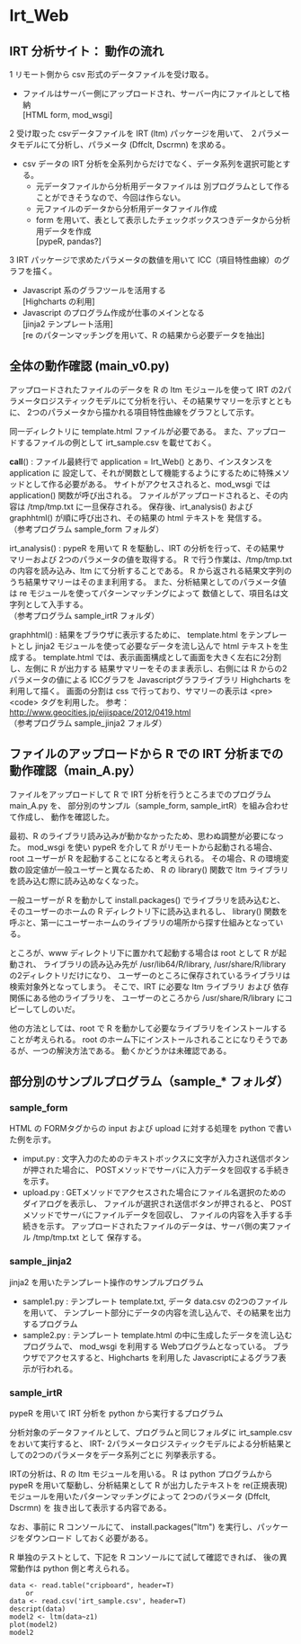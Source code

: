 # Irt_Web

## IRT 分析サイト： 動作の流れ

1 リモート側から csv 形式のデータファイルを受け取る。  
  - ファイルはサーバー側にアップロードされ、サーバー内にファイルとして格納  
  [HTML form, mod_wsgi]
  
2 受け取った csvデータファイルを IRT (ltm) パッケージを用いて、
２パラメータモデルにて分析し、パラメータ (Dffclt, Dscrmn) を求める。  
  - csv データの IRT 分析を全系列からだけでなく、データ系列を選択可能とする。
    + 元データファイルから分析用データファイルは
別プログラムとして作ることができそうなので、今回は作らない。  
    + 元ファイルのデータから分析用データファイル作成  
    + form を用いて、表として表示したチェックボックスつきデータから分析用データを作成  
[pypeR, pandas?]

3 IRT パッケージで求めたパラメータの数値を用いて ICC（項目特性曲線）のグラフを描く。  
  - Javascript 系のグラフツールを活用する  
  [Highcharts の利用]  
  - Javascript のプログラム作成が仕事のメインとなる  
  [jinja2 テンプレート活用]  
    [re のパターンマッチングを用いて、R の結果から必要データを抽出]

## 全体の動作確認 (main_v0.py) ##

アップロードされたファイルのデータを R の ltm モジュールを使って 
IRT の2パラメータロジスティックモデルにて分析を行い、その結果サマリーを示すとともに、
2つのパラメータから描かれる項目特性曲線をグラフとして示す。

同一ディレクトリに template.html ファイルが必要である。
また、アップロードするファイルの例として irt_sample.csv を載せておく。

__call__() : ファイル最終行で application = Irt_Web() とあり、インスタンスを application に
設定して、それが関数として機能するようにするために特殊メソッドとして作る必要がある。
サイトがアクセスされると、mod_wsgi では application() 関数が呼び出される。
ファイルがアップロードされると、その内容は /tmp/tmp.txt に一旦保存される。
保存後、irt_analysis() および graphhtml() が順に呼び出され、その結果の html テキストを
発信する。  
（参考プログラム sample_form フォルダ）

irt_analysis() : pypeR を用いて R を駆動し、IRT の分析を行って、その結果サマリーおよび
2つのパラメータの値を取得する。
R で行う作業は、/tmp/tmp.txt の内容を読み込み、ltm にて分析することである。
R から返される結果文字列のうち結果サマリーはそのまま利用する。
また、分析結果としてのパラメータ値は re モジュールを使ってパターンマッチングによって
数値として、項目名は文字列として入手する。  
（参考プログラム sample_irtR フォルダ）

graphhtml() : 結果をブラウザに表示するために、 template.html をテンプレートとし 
jinja2 モジュールを使って必要なデータを流し込んで html テキストを生成する。
template.html では、表示画面構成として画面を大きく左右に2分割し、左側に R が出力する
結果サマリーをそのまま表示し、右側には R からの2パラメータの値による ICCグラフを
Javascriptグラフライブラリ Highcharts を利用して描く。
画面の分割は css で行っており、サマリーの表示は \<pre>\<code> タグを利用した。
参考： http://www.geocities.jp/eijispace/2012/0419.html  
（参考プログラム sample_jinja2 フォルダ）

## ファイルのアップロードから R での IRT 分析までの動作確認（main_A.py）

ファイルをアップロードして R で IRT 分析を行うところまでのプログラム main_A.py を、
部分別のサンプル（sample_form, sample_irtR）を組み合わせて作成し、
動作を確認した。

最初、R のライブラリ読み込みが動かなかったため、思わぬ調整が必要になった。
mod_wsgi を使い pypeR を介して R がリモートから起動される場合、
root ユーザーが R を起動することになると考えられる。
その場合、R の環境変数の設定値が一般ユーザーと異なるため、
R の library() 関数で ltm ライブラリを読み込む際に読み込めなくなった。

一般ユーザーが R を動かして install.packages() でライブラリを読み込むと、
そのユーザーのホームの R ディレクトリ下に読み込まれるし、
library() 関数を呼ぶと、第一にユーザーホームのライブラリの場所から探す仕組みとなっている。

ところが、www ディレクトリ下に置かれて起動する場合は root として R が起動され、
ライブラリの読み込み先が /usr/lib64/R/library, /usr/share/R/library の2ディレクトリだけになり、
ユーザーのところに保存されているライブラリは検索対象外となってしまう。
そこで、IRT に必要な ltm ライブラリ および 依存関係にある他のライブラリを、
ユーザーのところから /usr/share/R/library にコピーしてしのいだ。

他の方法としては、root で R を動かして必要なライブラリをインストールすることが考えられる。
root のホーム下にインストールされることになりそうであるが、一つの解決方法である。
動くかどうかは未確認である。

    
    
## 部分別のサンプルプログラム（sample_* フォルダ）

### sample_form

HTML の FORMタグからの input および upload に対する処理を
python で書いた例を示す。

  * imput.py : 文字入力のためのテキストボックスに文字が入力され送信ボタンが押された場合に、
POSTメソッドでサーバに入力データを回収する手続きを示す。  
  * upload.py : GETメソッドでアクセスされた場合にファイル名選択のためのダイアログを表示し、
ファイルが選択され送信ボタンが押されると、 POSTメソッドでサーバにファイルデータを回収し、 
ファイルの内容を入手する手続きを示す。
アップロードされたファイルのデータは、サーバ側の実ファイル /tmp/tmp.txt として
保存する。


### sample_jinja2

jinja2 を用いたテンプレート操作のサンプルプログラム

  * sample1.py : テンプレート template.txt, データ data.csv の2つのファイルを用いて、
テンプレート部分にデータの内容を流し込んで、その結果を出力するプログラム  
  * sample2.py : テンプレート template.html の中に生成したデータを流し込むプログラムで、
mod_wsgi を利用する Webプログラムとなっている。
ブラウザでアクセスすると、Highcharts を利用した Javascriptによるグラフ表示が行われる。

### sample_irtR

pypeR を用いて IRT 分析を python から実行するプログラム

分析対象のデータファイルとして、プログラムと同じフォルダに irt_sample.csv をおいて実行すると、
IRT- 2パラメータロジスティックモデルによる分析結果としての2つのパラメータをデータ系列ごとに
列挙表示する。

IRTの分析は、R の ltm モジュールを用いる。
R は python プログラムから pypeR を用いて駆動し、分析結果として R が出力したテキストを 
re(正規表現)モジュールを用いたパターンマッチングによって 2つのパラメータ (Dffclt, Dscrmn) を 
抜き出して表示する内容である。

なお、事前に R コンソールにて、 install.packages("ltm") を実行し、パッケージをダウンロード
しておく必要がある。

R 単独のテストとして、下記を R コンソールにて試して確認できれば、
後の異常動作は python 側と考えられる。

    data <- read.table("cripboard", header=T)
        or
    data <- read.csv('irt_sample.csv', header=T)
    descript(data)
    model2 <- ltm(data~z1)
    plot(model2)
    model2

    


